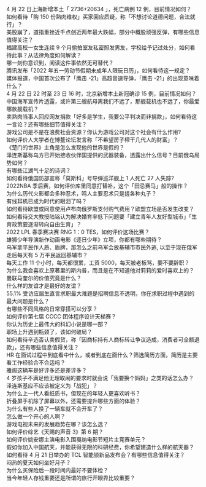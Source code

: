 4 月 22 日上海新增本土「 2736+20634 」，死亡病例 12 例，目前情况如何？  
如何看待「购 150 份熟肉维权」买家回应质疑，称「不想讨论道德问题，合法就行」？  
美股崩了，道指重挫近千点创近两年最大跌幅，部分中概股顽强反弹，有哪些信息值得关注？  
福建高校一女生连续 9 个月偷拍室友私密照发男友，学校给予记过处分，如何看待此事？从法律角度如何解读？  
哪一刻你意识到，阅读这件事依然无可替代？  
腾讯发布「2022 年五一劳动节假期未成年人限玩日历」，如何看待这一规定？  
媒体报道，中国首次公布了「鹰击 -21」高超音速导弹，「鹰击 -21」的出现意味着什么？  
4 月 22 日 22 时至 23 日 16 时，北京新增本土新冠确诊 15 例，目前情况如何？  
中国海军宣传片透露，或许第三艘航母离我们不远了，那舰载机也不远了，你最爱哪款舰载机？  
卖熟肉当事人回应网友捐款「好多是学生，我要公平判决而非捐款」，如何看待这一言论？还有哪些细节值得关注？  
游戏公司是不是在浪费社会资源？你认为游戏公司对这个社会有什么作用?  
如何评价人大学者在博鳌论坛发言称「不希望房子榨干几代人的财富」？  
《楚门的世界》主角是怎么发现他的世界是假的？  
泽连斯基称乌方已开始接收伙伴国提供的武器装备，透露出什么信号？目前俄乌局势如何？  
有哪些江湖气十足的诗词？  
如何看待俄国防部宣称「莫斯科」号导弹巡洋舰上 1 人死亡 27 人失踪?  
2022NBA 季后赛，如何评价库里同意打替补，这个「田忌赛马」般的操作？  
为什么历代火影都会多种忍术，鸣人主要忍术只是搓各种丸子？  
有线耳机已成为时代的眼泪了吗？  
如何看待欧盟或同意使用卢布向俄罗斯支付购气费用？欧盟立场是否发生改变？  
如何看待交大教授陆铭认为解决婚育率低下问题要「建立青年人友好型城市」「生育政策要逐渐转向自由生育」？  
2022 LPL 春季赛决赛 RNG 1：0 TES，如何评价这场比赛？  
雄狮少年导演新作动画电影《逐日少年》立项，你都有哪些期待？  
乌军拿平民作人质、盾牌，那怎么之前乌军会放基辅市市民外逃, 以至于现在俄军走后每天有 5 万平民返回基辅市？  
每天工作 11 个小时，每天都很累，工资 5000，每天被老板骂，要不要辞职？  
为什么我会喜欢上原著里的斯内普，而且是在不知道他对莉莉的爱时喜欢上的？  
曼联马奎尔的价值究竟是什么？  
什么样的友谊才是最好的友谊？  
55.1% 受访应届生直言求职最大难题是招聘信息不透明，你在求职过程中遇到的最大问题是什么？  
有哪些不同风格的日常穿搭可以分享？  
如何评价第七届 CCCC 团体程序设计天梯赛？  
你认为历史上最伟大的科幻小说是哪一部？  
职场上升遇到瓶颈了，该如何破局？  
如何看待辛选否认卖假货，称「因商标持有人商标转让争议造成，消费者可全额退款」，还有哪些信息值得关注？  
HR 在面试过程中到底看中什么，或者到底在面什么？筛选简历方面，简历是主要看工作经验合不合适吗？  
雅阁这辆车是好评多还是差评多？  
4 岁孩子不满足他无理取闹的要求时就会说「我要换个妈妈」之类的话怎么办？  
泽连斯基应不应该被定义为「战犯」？  
为什么上一代人看纸质书，但现在的年轻人更喜欢听书？  
折叠屏手机除了屏幕以外，还需要提升哪些方面的体验？  
为什么有些人换了一辆车就不会开车了？  
怎么做一个开心的人啊？  
游戏电视未来的发展趋势在哪？该怎么选？  
如何评价综艺《天赐的声音 3》第 6 期？  
如何评价姚安娜主演电影入围戛纳电影节短片主竞赛单元？  
假如你加入中国航天，并能获得无限的科研经费，你希望建造什么样的航天器？  
如何看待 4 月 21 日举办的 TCL 智能锁新品发布会？有哪些信息值得关注？  
闷热的夏天如何坐好月子？  
为什么买保险后一段时间内最好不要体检？  
当今年轻人存钱重要还是所谓的旅行开眼界比较重要？  
